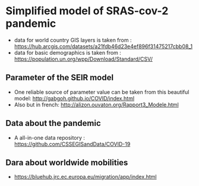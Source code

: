 # Simplified model of SRAS-cov-2 pandemic

- data for world country GIS layers is taken from : https://hub.arcgis.com/datasets/a21fdb46d23e4ef896f31475217cbb08_1
- data for basic demographics is taken from : https://population.un.org/wpp/Download/Standard/CSV/ 

## Parameter of the SEIR model

- One reliable source of parameter value can be taken from this beautiful model: http://gabgoh.github.io/COVID/index.html
- Also but in french: http://alizon.ouvaton.org/Rapport3_Modele.html

## Data about the pandemic

- A all-in-one data repository : https://github.com/CSSEGISandData/COVID-19

## Dara about worldwide mobilities

- https://bluehub.jrc.ec.europa.eu/migration/app/index.html
